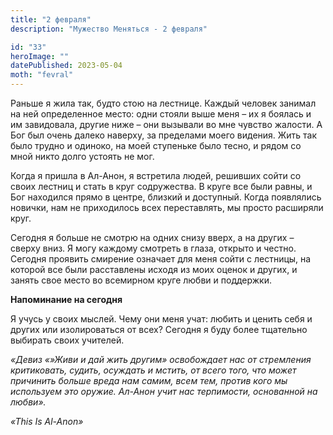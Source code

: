 ```yaml
---
title: "2 февраля"
description: "Мужество Меняться - 2 февраля"

id: "33"
heroImage: ""
datePublished: 2023-05-04
moth: "fevral"
---
```


Раньше я жила так, будто стою на лестнице. Каждый человек занимал на ней
определенное место: одни стояли выше меня – их я боялась и им завидовала,
другие ниже – они вызывали во мне чувство жалости. А Бог был очень далеко
наверху, за пределами моего видения. Жить так было трудно и одиноко, на моей
ступеньке было тесно, и рядом со мной никто долго устоять не мог.

Когда я пришла в Ал-Анон, я встретила людей, решивших сойти со своих лестниц и
стать в круг содружества. В круге все были равны, и Бог находился прямо в
центре, близкий и доступный. Когда появлялись новички, нам не приходилось всех
переставлять, мы просто расширяли круг.

Сегодня я больше не смотрю на одних снизу вверх, а на других – сверху вниз. Я
могу каждому смотреть в глаза, открыто и честно. Сегодня проявить смирение
означает для меня сойти с лестницы, на которой все были расставлены исходя из
моих оценок и других, и занять свое место во всемирном круге любви и
поддержки.

**Напоминание на сегодня**

Я учусь у своих мыслей. Чему они меня учат: любить и ценить себя и других или
изолироваться от всех? Сегодня я буду более тщательно выбирать своих учителей.

_«Девиз «»Живи и дай жить другим» освобождает нас от стремления критиковать,
судить, осуждать и мстить, от всего того, что может причинить больше вреда нам
самим, всем тем, против кого мы используем это оружие. Ал-Анон учит нас
терпимости, основанной на любви»._

_«This Is Al-Anon»_
